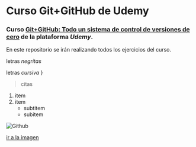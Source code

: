 Curso Git+GitHub de Udemy
=========================
### Curso [Git+GitHub: Todo un sistema de control de versiones de cero](https://www.udemy.com/git-github) de la plataforma _Udemy_.
En este repositorio se irán realizando todos los ejercicios del curso.
 
 letras *negritas*
 
 letras _cursiva_
 }
 
 >citas
 
 1. item
 2. item
      * subtitem
      * subitem

![Github](https://www.enriquedans.com/wp-content/uploads/2018/06/GitHub-Octocat.jpg)

[ir a la imagen](https://www.enriquedans.com/wp-content/uploads/2018/06/GitHub-Octocat.jpg)

